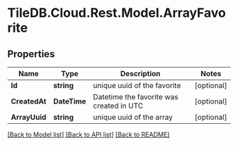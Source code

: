 
# TileDB.Cloud.Rest.Model.ArrayFavorite

## Properties

Name | Type | Description | Notes
------------ | ------------- | ------------- | -------------
**Id** | **string** | unique uuid of the favorite | [optional] 
**CreatedAt** | **DateTime** | Datetime the favorite was created in UTC | [optional] 
**ArrayUuid** | **string** | unique uuid of the array | [optional] 

[[Back to Model list]](../README.md#documentation-for-models)
[[Back to API list]](../README.md#documentation-for-api-endpoints)
[[Back to README]](../README.md)

